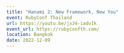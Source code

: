 ```yaml
---
title: "Hanami 2: New Framework, New You"
event: RubyConf Thailand
url: https://youtu.be/jxJ4-iadvIk
event_url: https://rubyconfth.com/
location: Bangkok
date: 2022-12-09
---
```

